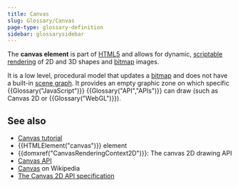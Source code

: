 ```yaml
---
title: Canvas
slug: Glossary/Canvas
page-type: glossary-definition
sidebar: glossarysidebar
---
```


The **canvas element** is part of [HTML5](https://en.wikipedia.org/wiki/HTML5) and allows for dynamic, [scriptable](https://en.wikipedia.org/wiki/Scripting_language) [rendering](<https://en.wikipedia.org/wiki/Rendering_(computer_graphics)>) of 2D and 3D shapes and [bitmap](https://en.wikipedia.org/wiki/Bitmap) images.

It is a low level, procedural model that updates a [bitmap](https://en.wikipedia.org/wiki/Bitmap) and does not have a built-in [scene graph](https://en.wikipedia.org/wiki/Scene_graph). It provides an empty graphic zone on which specific {{Glossary("JavaScript")}} {{Glossary("API","APIs")}} can draw (such as Canvas 2D or {{Glossary("WebGL")}}).

## See also

- [Canvas tutorial](/en-US/docs/Web/API/Canvas_API/Tutorial)
- {{HTMLElement("canvas")}} element
- {{domxref("CanvasRenderingContext2D")}}: The canvas 2D drawing API
- [Canvas API](/en-US/docs/Web/API/Canvas_API)
- [Canvas](https://en.wikipedia.org/wiki/Canvas_element) on Wikipedia
- [The Canvas 2D API specification](https://html.spec.whatwg.org/multipage/)
